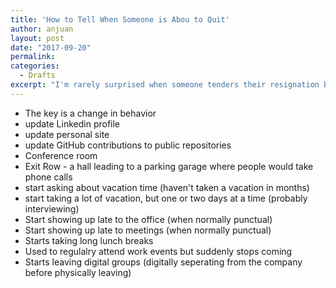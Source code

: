```yaml
---
title: 'How to Tell When Someone is Abou to Quit'
author: anjuan
layout: post
date: "2017-09-20"
permalink:
categories:
  - Drafts
excerpt: "I'm rarely surprised when someone tenders their resignation because I've learned to recognize the signs that someone is exploring other opportunities."
---
```


- The key is a change in behavior
- update Linkedin profile
- update personal site
- update GitHub contributions to public repositories
- Conference room
- Exit Row - a hall leading to a parking garage where people would take phone calls
- start asking about vacation time (haven't taken a vacation in months)
- start taking a lot of vacation, but one or two days at a time (probably interviewing)
- Start showing up late to the office (when normally punctual)
- Start showing up late to meetings (when normally punctual)
- Starts taking long lunch breaks
- Used to regulalry attend work events but suddenly stops coming
- Starts leaving digital groups (digitally seperating from the company before physically leaving)
